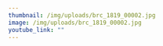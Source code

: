 ```yaml
---
thumbnail: /img/uploads/brc_1819_00002.jpg
image: /img/uploads/brc_1819_00002.jpg
youtube_link: ""
---
```

